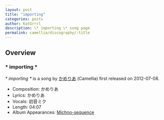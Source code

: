 ```yaml
---
layout: post
title: "importing"
categories: posts
author: KatGrrrl
description: \* importing \* song page
permalink: camellia/discography/:title
---
```


## Overview

### \* importing \*

*\* importing \** is a song by [かめりあ](/camellia) (Camellia) first released on 2012-07-08.

* Composition: かめりあ
* Lyrics: かめりあ
* Vocals: 初音ミク
* Length: 04:07
* Album Appearances: [Michno-sequence](<{% link postsInclude/_posts/camellia/albums/Michno-sequence/2023-12-06-Michno-sequence.md %}>)
